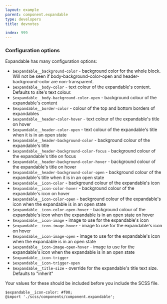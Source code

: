 ```yaml
---
layout: example
parent: component.expandable
type: developers
title: devnotes

index: 999
---
```

### Configuration options

Expandable has many configuration options:

* `$expandable__background-color` - background color for the whole block. Will not be seen if body-background-color-open and header-background-color are non-transparent.
* `$expandable__body-color` - text colour of the expandable's content. Defaults to site's text colour.
* `$expandable__body-background-color-open` - background colour of the expandable's content
* `$expandable__border-color` - colour of the top and bottom borders of expandables
* `$expandable__header-color-hover` - text colour of the expandable's title on hover
* `$expandable__header-color-open` - text colour of the expandable's title when it is in an open state
* `$expandable__header-background-color` - background colour of the expandable's title
* `$expandable__header-background-color-focus` - background colour of the expandable's title on focus
* `$expandable__header-background-color-hover` - background colour of the expandable's title on hover
* `$expandable__header-background-color-open` - background colour of the expandable's title when it is in an open state
* `$expandable__icon-color` - background colour of the expandable's icon
* `$expandable__icon-color-hover` - background colour of the expandable's icon on hover
* `$expandable__icon-color-open` - background colour of the expandable's icon when the expandable is in an open state
* `$expandable__icon-color-open-hover` - background colour of the expandable's icon when the expandable is in an open state on hover
* `$expandable__icon-image` - image to use for the expandable's icon
* `$expandable__icon-image-hover` - image to use for the expandable's icon on hover
* `$expandable__icon-image-open` - image to use for the expandable's  icon when the expandable is in an open state
* `$expandable__icon-image-open-hover` - image to use for the expandable's  icon when the expandable is in an open state
* `$expandable__icon-trigger`
* `$expandable__icon-trigger-open`
* `$expandable__title-size` - override for the expandable's title text size. Defaults to "inherit"

Your values for these should be included before you include the SCSS file.

    $expandable__icon-color: #f00;
    @import './scss/components/component.expandable';
